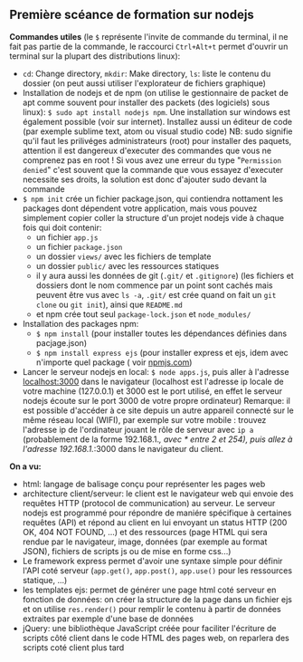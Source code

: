 ## Première scéance de formation sur nodejs


**Commandes utiles** (le `$` représente l'invite de commande du terminal, il ne fait pas partie de la commande, le raccourci `Ctrl+Alt+t` permet d'ouvrir un terminal sur la plupart des distributions linux):
- `cd`: Change directory, `mkdir`: Make directory, `ls`: liste le contenu du dossier (on peut aussi utiliser l'explorateur de fichiers graphique)
- Installation de nodejs et de npm (on utilise le gestionnaire de packet de apt comme souvent pour installer des packets (des logiciels) sous linux): `$ sudo apt install nodejs npm`. Une installation sur windows est également possible (voir sur internet). Installez aussi un éditeur de code (par exemple sublime text, atom ou visual studio code)
        NB: sudo signifie qu'il faut les prilivéges administrateurs (root) pour installer des paquets, attention il est dangereux d'executer des commandes que vous ne comprenez pas en root !
         Si vous avez une erreur du type "`Permission denied`" c'est souvent  que la commande que vous essayez d'executer necessite ses droits, la solution est donc d'ajouter sudo devant la commande
- `$ npm init` crée un fichier package.json, qui contiendra nottament les packages dont dépendent votre application, mais vous pouvez simplement copier coller la structure d'un projet nodejs vide à chaque fois qui doit contenir:
	* un fichier `app.js`
	* un fichier `package.json`
	* un dossier `views/` avec les fichiers de template
	* un dossier `public/` avec les ressources statiques
	* il y aura aussi les données de git (`.git/` et `.gitignore`) (les fichiers et dossiers dont le nom commence par un point sont cachés mais peuvent être vus avec `ls -a`, `.git/` est crée quand on fait un `git clone` ou `git init`), ainsi que `README.md`
	* et npm crée tout seul `package-lock.json` et `node_modules/` 
- Installation des packages npm:
    * `$ npm install` (pour installer toutes les dépendances définies dans pacjage.json)
    * `$ npm install express ejs` (pour installer express et ejs, idem avec n'importe quel package ( voir [npmjs.com](https://npmjs.com))
- Lancer le serveur nodejs en local: `$ node apps.js`, puis aller à l'adresse [localhost:3000](http://localhost:3000) dans le navigateur (localhost est l'adresse ip locale de votre machine (127.0.0.1) et 3000 est le port utilisé, en effet le serveur nodejs écoute sur le port 3000 de votre propre ordinateur)
Remarque: il est possible d'accéder à ce site depuis un autre appareil connecté sur le même réseau local (WIFI), par exemple sur votre mobile : trouvez l'adresse ip de l'ordinateur jouant le rôle de serveur avec `ip a` (probablement de la forme 192.168.1.*, avec * entre 2 et 254), puis allez à l'adresse 192.168.1.*:3000 dans le navigateur du client.





**On a vu:**
- html: langage de balisage conçu pour représenter les pages web
- architecture client/serveur: le client est le navigateur web qui envoie des requêtes HTTP (protocol de communication) au serveur. Le serveur nodejs est programmé pour répondre de maniére spécifique à certaines requêtes (API) et répond au client en lui envoyant un status HTTP (200 OK, 404 NOT FOUND, ...) et des ressources (page HTML qui sera rendue par le navigateur, image, données (par exemple au format JSON), fichiers de scripts js ou de mise en forme css...)
- Le framework express permet d'avoir une syntaxe simple pour définir l'API coté serveur (`app.get()`, `app.post()`, `app.use()` pour les ressources statique, ...)
- les templates ejs: permet de générer une page html coté serveur en fonction de données: on créer la structure de la page dans un fichier ejs et on utilise `res.render()` pour remplir le contenu  à partir de données extraites par exemple d'une base de données
- jQuery: une bibliothèque JavaScript créée pour faciliter l'écriture de scripts côté client dans le code HTML des pages web, on reparlera des scripts coté client plus tard

